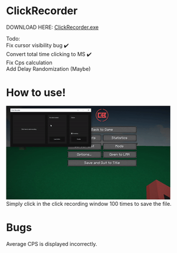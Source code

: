 # ClickRecorder
DOWNLOAD HERE: [ClickRecorder.exe](ClickRecorder) <br>

Todo:<br>
Fix cursor visibility bug ✔️<br>
Convert total time clicking to MS ✔️<br>
Fix Cps calculation<br>
Add Delay Randomization (Maybe)<br>

# How to use!
![](ezgif-5-8dba2f0897.gif)<br>
Simply click in the click recording window 100 times to save the file.<br>

# Bugs
Average CPS is displayed incorrectly.
